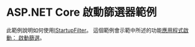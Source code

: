 # <a name="aspnet-core-startup-filter-sample"></a>ASP.NET Core 啟動篩選器範例

此範例說明如何使用[IStartupFilter](https://docs.microsoft.com/en-us/dotnet/api/microsoft.aspnetcore.hosting.istartupfilter)。 這個範例會示範中所述的功能[應用程式啟動： 啟動篩選](https://docs.microsoft.com/aspnet/core/fundamentals/startup#startup-filters)。
